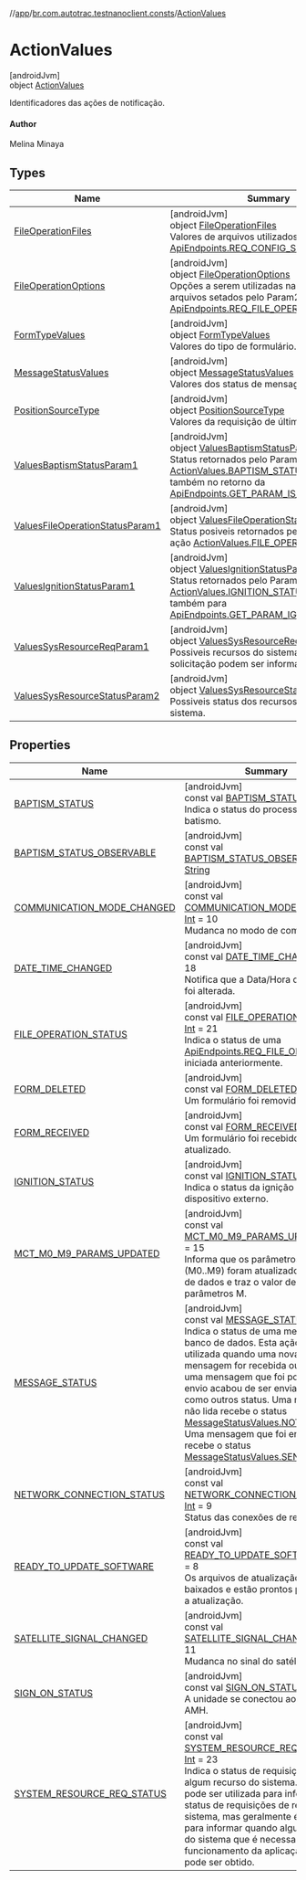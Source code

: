 //[app](../../../index.md)/[br.com.autotrac.testnanoclient.consts](../index.md)/[ActionValues](index.md)

# ActionValues

[androidJvm]\
object [ActionValues](index.md)

Identificadores das ações de notificação.

#### Author

Melina Minaya

## Types

| Name | Summary |
|---|---|
| [FileOperationFiles](-file-operation-files/index.md) | [androidJvm]<br>object [FileOperationFiles](-file-operation-files/index.md)<br>Valores de arquivos utilizados no [ApiEndpoints.REQ_CONFIG_SERVICE_LOG](../-api-endpoints/-companion/-r-e-q_-c-o-n-f-i-g_-s-e-r-v-i-c-e_-l-o-g.md) |
| [FileOperationOptions](-file-operation-options/index.md) | [androidJvm]<br>object [FileOperationOptions](-file-operation-options/index.md)<br>Opções a serem utilizadas na cópia de arquivos setados pelo Param2 da requisição [ApiEndpoints.REQ_FILE_OPERATION](../-api-endpoints/-companion/-r-e-q_-f-i-l-e_-o-p-e-r-a-t-i-o-n.md). |
| [FormTypeValues](-form-type-values/index.md) | [androidJvm]<br>object [FormTypeValues](-form-type-values/index.md)<br>Valores do tipo de formulário. |
| [MessageStatusValues](-message-status-values/index.md) | [androidJvm]<br>object [MessageStatusValues](-message-status-values/index.md)<br>Valores dos status de mensagens. |
| [PositionSourceType](-position-source-type/index.md) | [androidJvm]<br>object [PositionSourceType](-position-source-type/index.md)<br>Valores da requisição de última posição. |
| [ValuesBaptismStatusParam1](-values-baptism-status-param1/index.md) | [androidJvm]<br>object [ValuesBaptismStatusParam1](-values-baptism-status-param1/index.md)<br>Status retornados pelo Param1 de ação [ActionValues.BAPTISM_STATUS](-b-a-p-t-i-s-m_-s-t-a-t-u-s.md). Utilizado também no retorno da [ApiEndpoints.GET_PARAM_IS_BAPTIZED](../-api-endpoints/-companion/-g-e-t_-p-a-r-a-m_-i-s_-b-a-p-t-i-z-e-d.md) . |
| [ValuesFileOperationStatusParam1](-values-file-operation-status-param1/index.md) | [androidJvm]<br>object [ValuesFileOperationStatusParam1](-values-file-operation-status-param1/index.md)<br>Status posiveis retornados pelo Param1 da ação [ActionValues.FILE_OPERATION_STATUS](-f-i-l-e_-o-p-e-r-a-t-i-o-n_-s-t-a-t-u-s.md). |
| [ValuesIgnitionStatusParam1](-values-ignition-status-param1/index.md) | [androidJvm]<br>object [ValuesIgnitionStatusParam1](-values-ignition-status-param1/index.md)<br>Status retornados pelo Param1 da ação [ActionValues.IGNITION_STATUS](-i-g-n-i-t-i-o-n_-s-t-a-t-u-s.md). Utilizado também para [ApiEndpoints.GET_PARAM_IGNITION_STATUS](../-api-endpoints/-companion/-g-e-t_-p-a-r-a-m_-i-g-n-i-t-i-o-n_-s-t-a-t-u-s.md) |
| [ValuesSysResourceReqParam1](-values-sys-resource-req-param1/index.md) | [androidJvm]<br>object [ValuesSysResourceReqParam1](-values-sys-resource-req-param1/index.md)<br>Possiveis recursos do sistema cujos status da solicitação podem ser informados. |
| [ValuesSysResourceStatusParam2](-values-sys-resource-status-param2/index.md) | [androidJvm]<br>object [ValuesSysResourceStatusParam2](-values-sys-resource-status-param2/index.md)<br>Possiveis status dos recursos solicitados ao sistema. |

## Properties

| Name | Summary |
|---|---|
| [BAPTISM_STATUS](-b-a-p-t-i-s-m_-s-t-a-t-u-s.md) | [androidJvm]<br>const val [BAPTISM_STATUS](-b-a-p-t-i-s-m_-s-t-a-t-u-s.md): [Int](https://kotlinlang.org/api/latest/jvm/stdlib/kotlin/-int/index.html) = 7<br>Indica o status do processo de batismo. |
| [BAPTISM_STATUS_OBSERVABLE](-b-a-p-t-i-s-m_-s-t-a-t-u-s_-o-b-s-e-r-v-a-b-l-e.md) | [androidJvm]<br>const val [BAPTISM_STATUS_OBSERVABLE](-b-a-p-t-i-s-m_-s-t-a-t-u-s_-o-b-s-e-r-v-a-b-l-e.md): [String](https://kotlinlang.org/api/latest/jvm/stdlib/kotlin/-string/index.html) |
| [COMMUNICATION_MODE_CHANGED](-c-o-m-m-u-n-i-c-a-t-i-o-n_-m-o-d-e_-c-h-a-n-g-e-d.md) | [androidJvm]<br>const val [COMMUNICATION_MODE_CHANGED](-c-o-m-m-u-n-i-c-a-t-i-o-n_-m-o-d-e_-c-h-a-n-g-e-d.md): [Int](https://kotlinlang.org/api/latest/jvm/stdlib/kotlin/-int/index.html) = 10<br>Mudanca no modo de comunicação. |
| [DATE_TIME_CHANGED](-d-a-t-e_-t-i-m-e_-c-h-a-n-g-e-d.md) | [androidJvm]<br>const val [DATE_TIME_CHANGED](-d-a-t-e_-t-i-m-e_-c-h-a-n-g-e-d.md): [Int](https://kotlinlang.org/api/latest/jvm/stdlib/kotlin/-int/index.html) = 18<br>Notifica que a Data/Hora do serviço foi alterada. |
| [FILE_OPERATION_STATUS](-f-i-l-e_-o-p-e-r-a-t-i-o-n_-s-t-a-t-u-s.md) | [androidJvm]<br>const val [FILE_OPERATION_STATUS](-f-i-l-e_-o-p-e-r-a-t-i-o-n_-s-t-a-t-u-s.md): [Int](https://kotlinlang.org/api/latest/jvm/stdlib/kotlin/-int/index.html) = 21<br>Indica o status de uma [ApiEndpoints.REQ_FILE_OPERATION](../-api-endpoints/-companion/-r-e-q_-f-i-l-e_-o-p-e-r-a-t-i-o-n.md) iniciada anteriormente. |
| [FORM_DELETED](-f-o-r-m_-d-e-l-e-t-e-d.md) | [androidJvm]<br>const val [FORM_DELETED](-f-o-r-m_-d-e-l-e-t-e-d.md): [Int](https://kotlinlang.org/api/latest/jvm/stdlib/kotlin/-int/index.html) = 4<br>Um formulário foi removido. |
| [FORM_RECEIVED](-f-o-r-m_-r-e-c-e-i-v-e-d.md) | [androidJvm]<br>const val [FORM_RECEIVED](-f-o-r-m_-r-e-c-e-i-v-e-d.md): [Int](https://kotlinlang.org/api/latest/jvm/stdlib/kotlin/-int/index.html) = 3<br>Um formulário foi recebido ou atualizado. |
| [IGNITION_STATUS](-i-g-n-i-t-i-o-n_-s-t-a-t-u-s.md) | [androidJvm]<br>const val [IGNITION_STATUS](-i-g-n-i-t-i-o-n_-s-t-a-t-u-s.md): [Int](https://kotlinlang.org/api/latest/jvm/stdlib/kotlin/-int/index.html) = 24<br>Indica o status da ignição do dispositivo externo. |
| [MCT_M0_M9_PARAMS_UPDATED](-m-c-t_-m0_-m9_-p-a-r-a-m-s_-u-p-d-a-t-e-d.md) | [androidJvm]<br>const val [MCT_M0_M9_PARAMS_UPDATED](-m-c-t_-m0_-m9_-p-a-r-a-m-s_-u-p-d-a-t-e-d.md): [Int](https://kotlinlang.org/api/latest/jvm/stdlib/kotlin/-int/index.html) = 15<br>Informa que os parâmetros do Mct (M0..M9) foram atualizados no banco de dados e traz o valor de dois parâmetros M. |
| [MESSAGE_STATUS](-m-e-s-s-a-g-e_-s-t-a-t-u-s.md) | [androidJvm]<br>const val [MESSAGE_STATUS](-m-e-s-s-a-g-e_-s-t-a-t-u-s.md): [Int](https://kotlinlang.org/api/latest/jvm/stdlib/kotlin/-int/index.html) = 22<br>Indica o status de uma mensagem no banco de dados. Esta ação pode ser utilizada quando uma nova mensagem for recebida ou quando uma mensagem que foi postada para envio acabou de ser enviada, assim como outros status. Uma mensagem não lida recebe o status [MessageStatusValues.NOT_READ](-message-status-values/-n-o-t_-r-e-a-d.md). Uma mensagem que foi enviada recebe o status [MessageStatusValues.SENT](-message-status-values/-s-e-n-t.md). |
| [NETWORK_CONNECTION_STATUS](-n-e-t-w-o-r-k_-c-o-n-n-e-c-t-i-o-n_-s-t-a-t-u-s.md) | [androidJvm]<br>const val [NETWORK_CONNECTION_STATUS](-n-e-t-w-o-r-k_-c-o-n-n-e-c-t-i-o-n_-s-t-a-t-u-s.md): [Int](https://kotlinlang.org/api/latest/jvm/stdlib/kotlin/-int/index.html) = 9<br>Status das conexões de rede. |
| [READY_TO_UPDATE_SOFTWARE](-r-e-a-d-y_-t-o_-u-p-d-a-t-e_-s-o-f-t-w-a-r-e.md) | [androidJvm]<br>const val [READY_TO_UPDATE_SOFTWARE](-r-e-a-d-y_-t-o_-u-p-d-a-t-e_-s-o-f-t-w-a-r-e.md): [Int](https://kotlinlang.org/api/latest/jvm/stdlib/kotlin/-int/index.html) = 8<br>Os arquivos de atualização foram baixados e estão prontos para iniciar a atualização. |
| [SATELLITE_SIGNAL_CHANGED](-s-a-t-e-l-l-i-t-e_-s-i-g-n-a-l_-c-h-a-n-g-e-d.md) | [androidJvm]<br>const val [SATELLITE_SIGNAL_CHANGED](-s-a-t-e-l-l-i-t-e_-s-i-g-n-a-l_-c-h-a-n-g-e-d.md): [Int](https://kotlinlang.org/api/latest/jvm/stdlib/kotlin/-int/index.html) = 11<br>Mudanca no sinal do satélite. |
| [SIGN_ON_STATUS](-s-i-g-n_-o-n_-s-t-a-t-u-s.md) | [androidJvm]<br>const val [SIGN_ON_STATUS](-s-i-g-n_-o-n_-s-t-a-t-u-s.md): [Int](https://kotlinlang.org/api/latest/jvm/stdlib/kotlin/-int/index.html) = 5<br>A unidade se conectou ao servidor AMH. |
| [SYSTEM_RESOURCE_REQ_STATUS](-s-y-s-t-e-m_-r-e-s-o-u-r-c-e_-r-e-q_-s-t-a-t-u-s.md) | [androidJvm]<br>const val [SYSTEM_RESOURCE_REQ_STATUS](-s-y-s-t-e-m_-r-e-s-o-u-r-c-e_-r-e-q_-s-t-a-t-u-s.md): [Int](https://kotlinlang.org/api/latest/jvm/stdlib/kotlin/-int/index.html) = 23<br>Indica o status de requisição de algum recurso do sistema. Esta ação pode ser utilizada para informar status de requisições de recursos do sistema, mas geralmente é utilizada para informar quando algum recurso do sistema que é necessario ao bom funcionamento da aplicação não pode ser obtido. |
